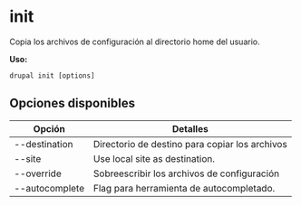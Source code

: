 # init
Copia los archivos de configuración al directorio home del usuario.

**Uso:**
```
drupal init [options]
```

## Opciones disponibles
Opción | Detalles
-------|-------------
--destination | Directorio de destino para copiar los archivos
--site | Use local site as destination.
--override | Sobreescribir los archivos de configuración
--autocomplete | Flag para herramienta de autocompletado.

